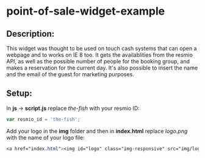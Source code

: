 # point-of-sale-widget-example

## Description:
This widget was thought to be used on touch cash systems that can open a webpage and to works on IE 8 too.
It gets the availablities from the resmio API, as well as the possible number of people for the booking group, and makes a reservation for the current day.
It's also possible to insert the name and the email of the guest for marketing purposes.

## Setup:
In **js** → **script.js** replace *the-fish* with your resmio ID:
```javascript
var resmio_id = 'the-fish';
```
Add your logo in the **img** folder and then in **index.html** replace *logo.png* with the name of your logo file:
```css
<a href="index.html"><img id="logo" class="img-responsive" src="img/logo.png" alt="logo"/></a>
```
